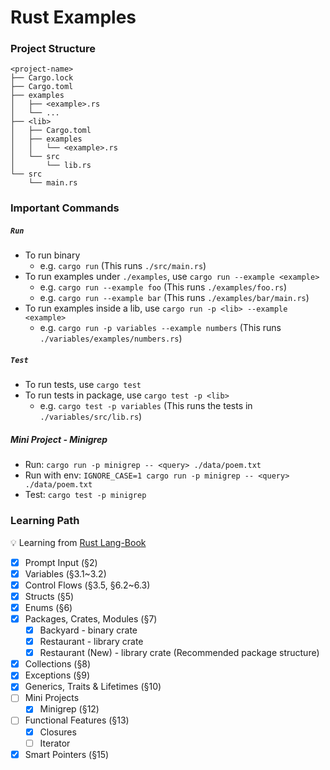 # Rust Examples

### Project Structure

```text
<project-name>
├── Cargo.lock
├── Cargo.toml
├── examples
│   ├── <example>.rs
│   └── ...
├── <lib>
│   ├── Cargo.toml
│   ├── examples
│   │   └── <example>.rs
│   └── src
│       └── lib.rs
└── src
    └── main.rs
```

### Important Commands

##### `Run`

-   To run binary
    -   e.g. `cargo run` (This runs `./src/main.rs`)
-   To run examples under `./examples`, use `cargo run --example <example>`
    -   e.g. `cargo run --example foo` (This runs `./examples/foo.rs`)
    -   e.g. `cargo run --example bar` (This runs `./examples/bar/main.rs`)
-   To run examples inside a lib, use `cargo run -p <lib> --example <example>`
    -   e.g. `cargo run -p variables --example numbers` (This runs `./variables/examples/numbers.rs`)

##### `Test`

-   To run tests, use `cargo test`
-   To run tests in package, use `cargo test -p <lib>`
    -   e.g. `cargo test -p variables` (This runs the tests in `./variables/src/lib.rs`)

##### Mini Project - Minigrep

-   Run: `cargo run -p minigrep -- <query> ./data/poem.txt`
-   Run with env: `IGNORE_CASE=1 cargo run -p minigrep -- <query> ./data/poem.txt`
-   Test: `cargo test -p minigrep`

### Learning Path

💡 Learning from [Rust Lang-Book](https://doc.rust-lang.org/book/)

-   [x] Prompt Input (§2)
-   [x] Variables (§3.1~3.2)
-   [x] Control Flows (§3.5, §6.2~6.3)
-   [x] Structs (§5)
-   [x] Enums (§6)
-   [x] Packages, Crates, Modules (§7)
    -   [x] Backyard - binary crate
    -   [x] Restaurant - library crate
    -   [x] Restaurant (New) - library crate (Recommended package structure)
-   [x] Collections (§8)
-   [x] Exceptions (§9)
-   [x] Generics, Traits & Lifetimes (§10)
-   [ ] Mini Projects
    -   [x] Minigrep (§12)
-   [ ] Functional Features (§13)
    -   [x] Closures
    -   [ ] Iterator
-   [x] Smart Pointers (§15)
